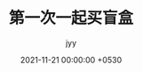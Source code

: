 ---
layout: post
title:  "第一次一起买盲盒"
description: 竟然抽到了同一只小可爱，离谱
date:   2021-11-21 00:00:00 +0530
categories: 第一次
img: 1st-time-blind-box.jpg
categories: [one, two]
color: 1976D2
author: jyy
---